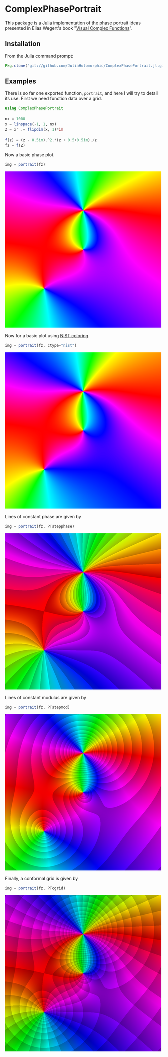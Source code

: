 # ComplexPhasePortrait

This package is a [Julia](http://julialang.org) implementation of the phase portrait ideas presented in Elias Wegert's book "[Visual Complex Functions](http://www.visual.wegert.com)".

## Installation

From the Julia command prompt:
```julia
Pkg.clone("git://github.com/JuliaHolomorphic/ComplexPhasePortrait.jl.git")
```

## Examples

There is so far one exported function, `portrait`, and here I will try to detail its use. First we need function data over a grid.
```julia
using ComplexPhasePortrait

nx = 1000
x = linspace(-1, 1, nx)
Z = x' .+ flipdim(x, 1)*im

f(z) = (z - 0.5im).^2.*(z + 0.5+0.5im)./z
fz = f(Z)
```

Now a basic phase plot.
```julia
img = portrait(fz)
```
![proper phase plot](doc/figures/proper.png)

Now for a basic plot using [NIST coloring](http://dlmf.nist.gov/help/vrml/aboutcolor).
```julia
img = portrait(fz, ctype="nist")
```
![nist coloring](doc/figures/nist.png)

Lines of constant phase are given by
```julia
img = portrait(fz, PTstepphase)
```
![constant phase](doc/figures/stepphase.png)

Lines of constant modulus are given by
```julia
img = portrait(fz, PTstepmod)
```
![constant modulus](doc/figures/stepmod.png)

Finally, a conformal grid is given by
```julia
img = portrait(fz, PTcgrid)
```
![conformal grid](doc/figures/cgrid.png)
